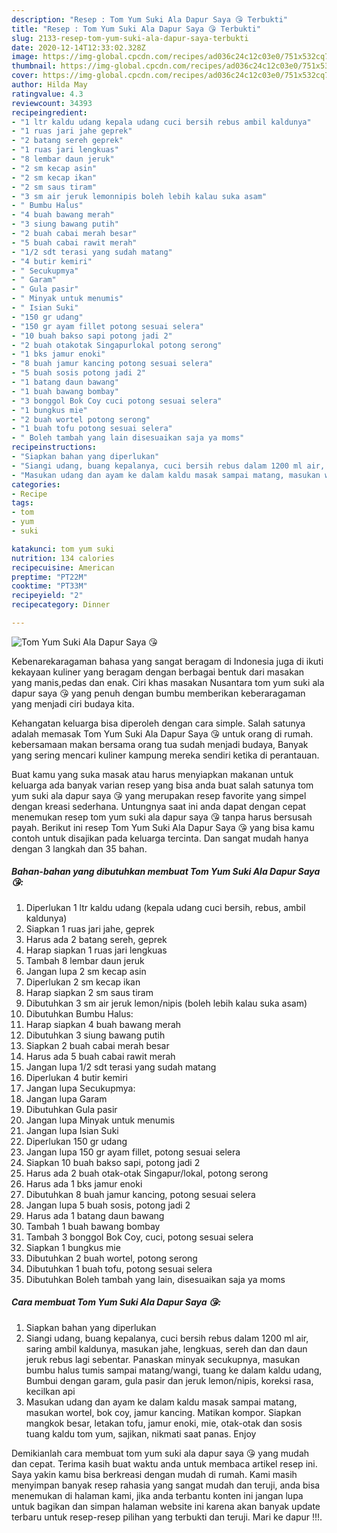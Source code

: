```yaml
---
description: "Resep : Tom Yum Suki Ala Dapur Saya 😘 Terbukti"
title: "Resep : Tom Yum Suki Ala Dapur Saya 😘 Terbukti"
slug: 2133-resep-tom-yum-suki-ala-dapur-saya-terbukti
date: 2020-12-14T12:33:02.328Z
image: https://img-global.cpcdn.com/recipes/ad036c24c12c03e0/751x532cq70/tom-yum-suki-ala-dapur-saya-😘-foto-resep-utama.jpg
thumbnail: https://img-global.cpcdn.com/recipes/ad036c24c12c03e0/751x532cq70/tom-yum-suki-ala-dapur-saya-😘-foto-resep-utama.jpg
cover: https://img-global.cpcdn.com/recipes/ad036c24c12c03e0/751x532cq70/tom-yum-suki-ala-dapur-saya-😘-foto-resep-utama.jpg
author: Hilda May
ratingvalue: 4.3
reviewcount: 34393
recipeingredient:
- "1 ltr kaldu udang kepala udang cuci bersih rebus ambil kaldunya"
- "1 ruas jari jahe geprek"
- "2 batang sereh geprek"
- "1 ruas jari lengkuas"
- "8 lembar daun jeruk"
- "2 sm kecap asin"
- "2 sm kecap ikan"
- "2 sm saus tiram"
- "3 sm air jeruk lemonnipis boleh lebih kalau suka asam"
- " Bumbu Halus"
- "4 buah bawang merah"
- "3 siung bawang putih"
- "2 buah cabai merah besar"
- "5 buah cabai rawit merah"
- "1/2 sdt terasi yang sudah matang"
- "4 butir kemiri"
- " Secukupmya"
- " Garam"
- " Gula pasir"
- " Minyak untuk menumis"
- " Isian Suki"
- "150 gr udang"
- "150 gr ayam fillet potong sesuai selera"
- "10 buah bakso sapi potong jadi 2"
- "2 buah otakotak Singapurlokal potong serong"
- "1 bks jamur enoki"
- "8 buah jamur kancing potong sesuai selera"
- "5 buah sosis potong jadi 2"
- "1 batang daun bawang"
- "1 buah bawang bombay"
- "3 bonggol Bok Coy cuci potong sesuai selera"
- "1 bungkus mie"
- "2 buah wortel potong serong"
- "1 buah tofu potong sesuai selera"
- " Boleh tambah yang lain disesuaikan saja ya moms"
recipeinstructions:
- "Siapkan bahan yang diperlukan"
- "Siangi udang, buang kepalanya, cuci bersih rebus dalam 1200 ml air, saring ambil kaldunya, masukan jahe, lengkuas, sereh dan dan daun jeruk rebus lagi sebentar. Panaskan minyak secukupnya, masukan bumbu halus tumis sampai matang/wangi, tuang ke dalam kaldu udang, Bumbui dengan garam, gula pasir dan jeruk lemon/nipis, koreksi rasa, kecilkan api"
- "Masukan udang dan ayam ke dalam kaldu masak sampai matang, masukan wortel, bok coy, jamur kancing. Matikan kompor. Siapkan mangkok besar, letakan tofu, jamur enoki, mie, otak-otak dan sosis tuang kaldu tom yum, sajikan, nikmati saat panas. Enjoy"
categories:
- Recipe
tags:
- tom
- yum
- suki

katakunci: tom yum suki 
nutrition: 134 calories
recipecuisine: American
preptime: "PT22M"
cooktime: "PT33M"
recipeyield: "2"
recipecategory: Dinner

---
```



![Tom Yum Suki Ala Dapur Saya 😘](https://img-global.cpcdn.com/recipes/ad036c24c12c03e0/751x532cq70/tom-yum-suki-ala-dapur-saya-😘-foto-resep-utama.jpg)

Kebenarekaragaman bahasa yang sangat beragam di Indonesia juga di ikuti kekayaan kuliner yang beragam dengan berbagai bentuk dari masakan yang manis,pedas dan enak. Ciri khas masakan Nusantara tom yum suki ala dapur saya 😘 yang penuh dengan bumbu memberikan keberaragaman yang menjadi ciri budaya kita.




Kehangatan keluarga bisa diperoleh dengan cara simple. Salah satunya adalah memasak Tom Yum Suki Ala Dapur Saya 😘 untuk orang di rumah. kebersamaan makan bersama orang tua sudah menjadi budaya, Banyak yang sering mencari kuliner kampung mereka sendiri ketika di perantauan.

Buat kamu yang suka masak atau harus menyiapkan makanan untuk keluarga ada banyak varian resep yang bisa anda buat salah satunya tom yum suki ala dapur saya 😘 yang merupakan resep favorite yang simpel dengan kreasi sederhana. Untungnya saat ini anda dapat dengan cepat menemukan resep tom yum suki ala dapur saya 😘 tanpa harus bersusah payah.
Berikut ini resep Tom Yum Suki Ala Dapur Saya 😘 yang bisa kamu contoh untuk disajikan pada keluarga tercinta. Dan sangat mudah hanya dengan 3 langkah dan 35 bahan.


<!--inarticleads1-->

##### Bahan-bahan yang dibutuhkan membuat Tom Yum Suki Ala Dapur Saya 😘:

1. Diperlukan 1 ltr kaldu udang (kepala udang cuci bersih, rebus, ambil kaldunya)
1. Siapkan 1 ruas jari jahe, geprek
1. Harus ada 2 batang sereh, geprek
1. Harap siapkan 1 ruas jari lengkuas
1. Tambah 8 lembar daun jeruk
1. Jangan lupa 2 sm kecap asin
1. Diperlukan 2 sm kecap ikan
1. Harap siapkan 2 sm saus tiram
1. Dibutuhkan 3 sm air jeruk lemon/nipis (boleh lebih kalau suka asam)
1. Dibutuhkan  Bumbu Halus:
1. Harap siapkan 4 buah bawang merah
1. Dibutuhkan 3 siung bawang putih
1. Siapkan 2 buah cabai merah besar
1. Harus ada 5 buah cabai rawit merah
1. Jangan lupa 1/2 sdt terasi yang sudah matang
1. Diperlukan 4 butir kemiri
1. Jangan lupa  Secukupmya:
1. Jangan lupa  Garam
1. Dibutuhkan  Gula pasir
1. Jangan lupa  Minyak untuk menumis
1. Jangan lupa  Isian Suki
1. Diperlukan 150 gr udang
1. Jangan lupa 150 gr ayam fillet, potong sesuai selera
1. Siapkan 10 buah bakso sapi, potong jadi 2
1. Harus ada 2 buah otak-otak Singapur/lokal, potong serong
1. Harus ada 1 bks jamur enoki
1. Dibutuhkan 8 buah jamur kancing, potong sesuai selera
1. Jangan lupa 5 buah sosis, potong jadi 2
1. Harus ada 1 batang daun bawang
1. Tambah 1 buah bawang bombay
1. Tambah 3 bonggol Bok Coy, cuci, potong sesuai selera
1. Siapkan 1 bungkus mie
1. Dibutuhkan 2 buah wortel, potong serong
1. Dibutuhkan 1 buah tofu, potong sesuai selera
1. Dibutuhkan  Boleh tambah yang lain, disesuaikan saja ya moms




<!--inarticleads2-->

##### Cara membuat  Tom Yum Suki Ala Dapur Saya 😘:

1. Siapkan bahan yang diperlukan
1. Siangi udang, buang kepalanya, cuci bersih rebus dalam 1200 ml air, saring ambil kaldunya, masukan jahe, lengkuas, sereh dan dan daun jeruk rebus lagi sebentar. Panaskan minyak secukupnya, masukan bumbu halus tumis sampai matang/wangi, tuang ke dalam kaldu udang, Bumbui dengan garam, gula pasir dan jeruk lemon/nipis, koreksi rasa, kecilkan api
1. Masukan udang dan ayam ke dalam kaldu masak sampai matang, masukan wortel, bok coy, jamur kancing. Matikan kompor. Siapkan mangkok besar, letakan tofu, jamur enoki, mie, otak-otak dan sosis tuang kaldu tom yum, sajikan, nikmati saat panas. Enjoy




Demikianlah cara membuat tom yum suki ala dapur saya 😘 yang mudah dan cepat. Terima kasih buat waktu anda untuk membaca artikel resep ini. Saya yakin kamu bisa berkreasi dengan mudah di rumah. Kami masih menyimpan banyak resep rahasia yang sangat mudah dan teruji, anda bisa menemukan di halaman kami, jika anda terbantu konten ini jangan lupa untuk bagikan dan simpan halaman website ini karena akan banyak update terbaru untuk resep-resep pilihan yang terbukti dan teruji. Mari ke dapur !!!. 
